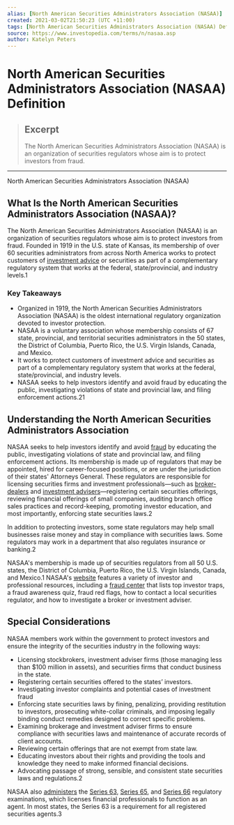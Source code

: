 ```yaml
---
alias: [North American Securities Administrators Association (NASAA)]
created: 2021-03-02T21:50:23 (UTC +11:00)
tags: [North American Securities Administrators Association (NASAA) Definition, North American Securities Administrators Association (NASAA)]
source: https://www.investopedia.com/terms/n/nasaa.asp
author: Katelyn Peters
---
```


# North American Securities Administrators Association (NASAA) Definition

> ## Excerpt
> The North American Securities Administrators Association (NASAA) is an organization of securities regulators whose aim is to protect investors from fraud.

---

North American Securities Administrators Association (NASAA)
## What Is the North American Securities Administrators Association (NASAA)?

The North American Securities Administrators Association (NASAA) is an organization of securities regulators whose aim is to protect investors from fraud. Founded in 1919 in the U.S. state of Kansas, its membership of over 60 securities administrators from across North America works to protect customers of [investment advice](https://www.investopedia.com/terms/i/investment-advice.asp) or securities as part of a complementary regulatory system that works at the federal, state/provincial, and industry levels.1

### Key Takeaways

-   Organized in 1919, the North American Securities Administrators Association (NASAA) is the oldest international regulatory organization devoted to investor protection.
-   NASAA is a voluntary association whose membership consists of 67 state, provincial, and territorial securities administrators in the 50 states, the District of Columbia, Puerto Rico, the U.S. Virgin Islands, Canada, and Mexico.
-   It works to protect customers of investment advice and securities as part of a complementary regulatory system that works at the federal, state/provincial, and industry levels.
-   NASAA seeks to help investors identify and avoid fraud by educating the public, investigating violations of state and provincial law, and filing enforcement actions.21

## Understanding the North American Securities Administrators Association

NASAA seeks to help investors identify and avoid [fraud](https://www.investopedia.com/terms/f/fraud.asp) by educating the public, investigating violations of state and provincial law, and filing enforcement actions. Its membership is made up of regulators that may be appointed, hired for career-focused positions, or are under the jurisdiction of their states' Attorneys General. These regulators are responsible for licensing securities firms and investment professionals—such as [broker-dealers](https://www.investopedia.com/terms/b/broker-dealer.asp) and [investment advisers](https://www.investopedia.com/terms/i/investmentadvisor.asp)—registering certain securities offerings, reviewing financial offerings of small companies, auditing branch office sales practices and record-keeping, promoting investor education, and most importantly, enforcing state securities laws.2

In addition to protecting investors, some state regulators may help small businesses raise money and stay in compliance with securities laws. Some regulators may work in a department that also regulates insurance or banking.2

NASAA's membership is made up of securities regulators from all 50 U.S. states, the District of Columbia, Puerto Rico, the U.S. Virgin Islands, Canada, and Mexico.1 NASAA's [website](http://www.nasaa.org/) features a variety of investor and professional resources, including a [fraud center](https://www.nasaa.org/investor-education/fraud-center/) that lists top investor traps, a fraud awareness quiz, fraud red flags, how to contact a local securities regulator, and how to investigate a broker or investment adviser.

## Special Considerations

NASAA members work within the government to protect investors and ensure the integrity of the securities industry in the following ways:

-   Licensing stockbrokers, investment adviser firms (those managing less than $100 million in assets), and securities firms that conduct business in the state.
-   Registering certain securities offered to the states’ investors.
-   Investigating investor complaints and potential cases of investment fraud
-   Enforcing state securities laws by fining, penalizing, providing restitution to investors, prosecuting white-collar criminals, and imposing legally binding conduct remedies designed to correct specific problems.
-   Examining brokerage and investment adviser firms to ensure compliance with securities laws and maintenance of accurate records of client accounts.
-   Reviewing certain offerings that are not exempt from state law.
-   Educating investors about their rights and providing the tools and knowledge they need to make informed financial decisions.
-   Advocating passage of strong, sensible, and consistent state securities laws and regulations.2

NASAA also [administers](https://www.nasaa.org/exams/) the [Series 63](https://www.investopedia.com/terms/s/series63.asp), [Series 65](https://www.investopedia.com/terms/s/series65.asp), and [Series 66](https://www.investopedia.com/terms/s/series66.asp) regulatory examinations, which licenses financial professionals to function as an agent. In most states, the Series 63 is a requirement for all registered securities agents.3
